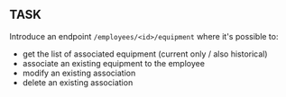## TASK

Introduce an endpoint `/employees/<id>/equipment` where it's possible to:
- get the list of associated equipment (current only / also historical)
- associate an existing equipment to the employee
- modify an existing association
- delete an existing association
